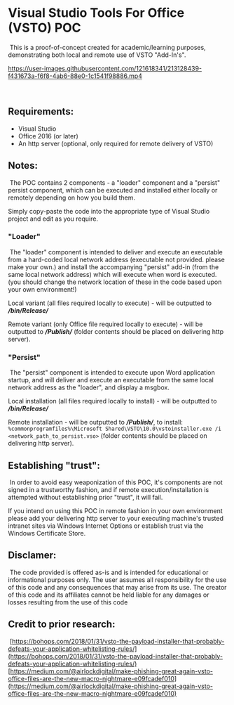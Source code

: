 # Visual Studio Tools For Office (VSTO) POC
​
This is a proof-of-concept created for academic/learning purposes, demonstrating both local and remote use of VSTO "Add-In's".
​

https://user-images.githubusercontent.com/121618341/213128439-f431673a-f6f8-4ab6-88e0-1c1541f98886.mp4

​
## Requirements:
* Visual Studio
* Office 2016 (or later)
* An http server (optional, only required for remote delivery of VSTO)
​
## Notes:
​
The POC contains 2 components - a "loader" component and a "persist" persist component, which can be executed and installed either locally or remotely depending on how you build them.

Simply copy-paste the code into the appropriate type of Visual Studio project and edit as you require.
​
### "Loader"
​
The "loader" component is intended to deliver and execute an executable from a hard-coded local network address (executable not provided. please make your own.) and install the accompanying "persist" add-in (from the same local network address) which will execute when word is executed. (you should change the network location of these in the code based upon your own environment!)
​

Local variant (all files required locally to execute) - will be outputted to ***/bin/Release/***
​

Remote variant (only Office file required locally to execute) - will be outputted to ***/Publish/*** (folder contents should be placed on delivering http server).
​
### "Persist"
​
The "persist" component is intended to execute upon Word application startup, and will deliver and execute an executable from the same local network address as the "loader", and display a msgbox.
​

Local installation (all files required locally to install) - will be outputted to ***/bin/Release/***
​

Remote installation - will be outputted to ***/Publish/***, to install: ```%commonprogramfiles%\Microsoft Shared\VSTO\10.0\vstoinstaller.exe /i <network_path_to_persist.vso>``` (folder contents should be placed on delivering http server).
​
## Establishing "trust":
​
In order to avoid easy weaponization of this POC, it's components are not signed in a trustworthy fashion, and if remote execution/installation is attempted without establishing prior "trust", it will fail.
​

If you intend on using this POC in remote fashion in your own environment please add your delivering http server to your executing machine's trusted intranet sites via Windows Internet Options or establish trust via the Windows Certificate Store.
​
## Disclamer:
​
The code provided is offered as-is and is intended for educational or informational purposes only. The user assumes all responsibility for the use of this code and any consequences that may arise from its use. The creator of this code and its affiliates cannot be held liable for any damages or losses resulting from the use of this code
​
## Credit to prior research:
​
[https://bohops.com/2018/01/31/vsto-the-payload-installer-that-probably-defeats-your-application-whitelisting-rules/](https://bohops.com/2018/01/31/vsto-the-payload-installer-that-probably-defeats-your-application-whitelisting-rules/)
​
[https://medium.com/@airlockdigital/make-phishing-great-again-vsto-office-files-are-the-new-macro-nightmare-e09fcadef010](https://medium.com/@airlockdigital/make-phishing-great-again-vsto-office-files-are-the-new-macro-nightmare-e09fcadef010)
